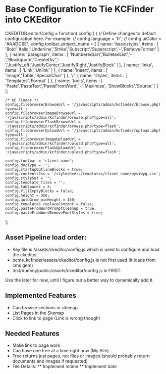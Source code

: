 # Base Configuration to Tie KCFinder into CKEditor
CKEDITOR.editorConfig = function( config )
{
    // Define changes to default configuration here. For example:
    // config.language = 'fr';
    // config.uiColor = '#AADC6E';
    config.toolbar_project_name =
    [
        { name: 'basicstyles',  items : [ 'Bold','Italic','Underline','Strike','Subscript','Superscript','-','RemoveFormat' ] },
        { name: 'paragraph',    items : [ 'NumberedList','BulletedList','-','Blockquote','CreateDiv','-','JustifyLeft','JustifyCenter','JustifyRight','JustifyBlock' ] },
        { name: 'links',        items : [ 'Link','Unlink' ] },
        { name: 'insert',       items : [ 'Image','Table','SpecialChar' ] },
        '/',
        { name: 'styles',       items : [ 'Templates','Format' ] },
        { name: 'tools',        items : [ 'Paste','PasteText','PasteFromWord','-','Maximize', 'ShowBlocks','Source' ] }
    ];

    /* KC Finder */
    config.filebrowserBrowseUrl = '/javascripts/admin/kcfinder/browse.php?type=all';
    config.filebrowserImageBrowseUrl = '/javascripts/admin/kcfinder/browse.php?type=all';
    config.filebrowserFlashBrowseUrl = '/javascripts/admin/kcfinder/browse.php?type=flash';
    config.filebrowserUploadUrl = '/javascripts/admin/kcfinder/upload.php?type=all';
    config.filebrowserImageUploadUrl = '/javascripts/admin/kcfinder/upload.php?type=all';
    config.filebrowserFlashUploadUrl = '/javascripts/admin/kcfinder/upload.php?type=flash';

    config.toolbar = 'client_name';
    config.docType = '';
    config.startupOutlineBlocks = true;
    config.contentsCss = '/stylesheets/templates/client_name/wysiwyg.css';
    config.styleSet = '';
    config.template_files = '';
    config.tabSpaces = 5;
    config.fillEmptyBlocks = false;
    config.height = 350;
    config.autoGrow_minHeight = 350;
    config.templates_replaceContent = false;
    config.pasteFromWordPromptCleanup = true;
    config.pasteFromWordRemoveFontStyles = true;
};

## Asset Pipeline load order:

* Key file is /assets/ckeditor/config.js which is used to configure and load the ckeditor
* bcms_kcfinder/assets/ckeditor/config.js is not first used (it loads from cms gem)
* test/dummy/public/assets/ckeditor/config.js is FIRST.

Use the later for now, until I figure out a better way to dynamically add it.


## Implemented Features

* Can browse sections in sitemap
* List Pages in the Sitemap
* Click to link to page (Link is wrong though)

## Needed Features

* Make link to page work
* Can have one tree at a time right now (My Site)
* Tree returns just pages, not files or images (should probably return documents and images if requested)
* File Details:
** Implement mtime
** Implement date